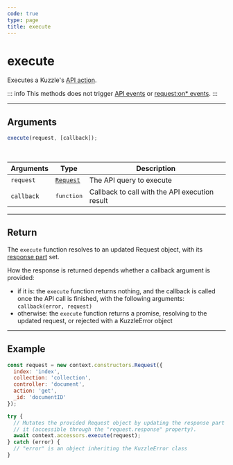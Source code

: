 ```yaml
---
code: true
type: page
title: execute
---
```


# execute

Executes a Kuzzle's [API action](/core/2/api).

::: info
This methods does not trigger [API events](/core/2/plugins/guides/events/api-events) or [request:on* events](/core/2/plugins/guides/events/request-on-authorized).
:::

---

## Arguments

```js
execute(request, [callback]);
```

<br/>

| Arguments  | Type                                                           | Description                                    |
| ---------- | -------------------------------------------------------------- | ---------------------------------------------- |
| `request`  | [`Request`](/core/2/plugins/constructors/request) | The API query to execute                       |
| `callback` | <pre>function</pre>                                            | Callback to call with the API execution result |

---

## Return

The `execute` function resolves to an updated Request object, with its [response part](/core/2/plugins/plugin-context/constructors/request) set.

How the response is returned depends whether a callback argument is provided:

- if it is: the `execute` function returns nothing, and the callback is called once the API call is finished, with the following arguments: `callback(error, request)`
- otherwise: the `execute` function returns a promise, resolving to the updated request, or rejected with a KuzzleError object

---

## Example

```js
const request = new context.constructors.Request({
  index: 'index',
  collection: 'collection',
  controller: 'document',
  action: 'get',
  _id: 'documentID'
});

try {
  // Mutates the provided Request object by updating the response part of
  // it (accessible through the "request.response" property).
  await context.accessors.execute(request);
} catch (error) {
  // "error" is an object inheriting the KuzzleError class
}
```
